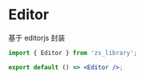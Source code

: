 # Editor

基于 editorjs 封装

```jsx
import { Editor } from 'zs_library';

export default () => <Editor />;
```

<API id="Editor"></API>
